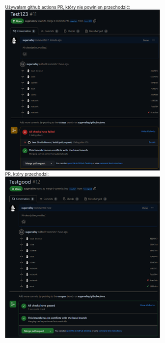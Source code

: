 Używałam github actions
PR, który nie powinien przechodzić:
![img.png](img.png)
PR, który przechodzi:
![img_1.png](img_1.png)